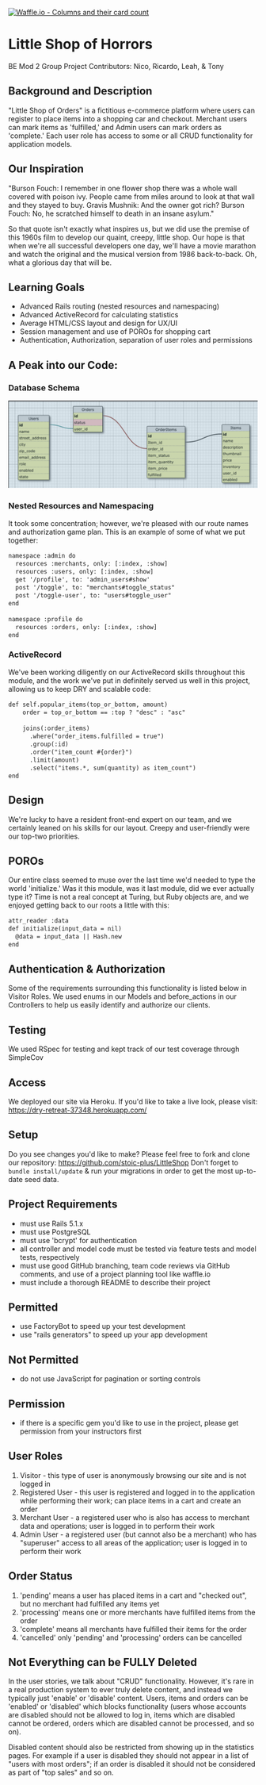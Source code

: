 [![Waffle.io - Columns and their card count](https://badge.waffle.io/stoic-plus/LittleShop.svg?columns=all)](https://waffle.io/stoic-plus/LittleShop)

# Little Shop of Horrors

BE Mod 2 Group Project
Contributors: Nico, Ricardo, Leah, & Tony

## Background and Description
"Little Shop of Orders" is a fictitious e-commerce platform where users can register to place items into a shopping car and checkout. Merchant users can mark items as 'fulfilled,' and Admin users can mark orders as 'complete.'  Each user role has access to some or all CRUD functionality for application models.

## Our Inspiration
"Burson Fouch: I remember in one flower shop there was a whole wall covered with poison ivy. People came from miles around to look at that wall and they stayed to buy.
Gravis Mushnik: And the owner got rich?
Burson Fouch: No, he scratched himself to death in an insane asylum."

So that quote isn't exactly what inspires us, but we did use the premise of this 1960s film to develop our quaint, creepy, little shop.  Our hope is that when we're all successful developers one day, we'll have a movie marathon and watch the original and the musical version from 1986 back-to-back.  Oh, what a glorious day that will be.

## Learning Goals
- Advanced Rails routing (nested resources and namespacing)
- Advanced ActiveRecord for calculating statistics
- Average HTML/CSS layout and design for UX/UI
- Session management and use of POROs for shopping cart
- Authentication, Authorization, separation of user roles and permissions

## A Peak into our Code:

### Database Schema
![schema](schema.png)

### Nested Resources and Namespacing
It took some concentration; however, we're pleased with our route names and authorization game plan.  This is an example of some of what we put together:
```
namespace :admin do
  resources :merchants, only: [:index, :show]
  resources :users, only: [:index, :show]
  get '/profile', to: 'admin_users#show'
  post '/toggle', to: "merchants#toggle_status"
  post '/toggle-user', to: "users#toggle_user"
end

namespace :profile do
  resources :orders, only: [:index, :show]
end
```
### ActiveRecord
We've been working diligently on our ActiveRecord skills throughout this module, and the work we've put in definitely served us well in this project, allowing us to keep DRY and scalable code:
```
def self.popular_items(top_or_bottom, amount)
    order = top_or_bottom == :top ? "desc" : "asc"

    joins(:order_items)
      .where("order_items.fulfilled = true")
      .group(:id)
      .order("item_count #{order}")
      .limit(amount)
      .select("items.*, sum(quantity) as item_count")
end
```

## Design
We're lucky to have a resident front-end expert on our team, and we certainly leaned on his skills for our layout.  Creepy and user-friendly were our top-two priorities.

## POROs
Our entire class seemed to muse over the last time we'd needed to type the world 'initialize.' Was it this module, was it last module, did we ever actually type it?  Time is not a real concept at Turing, but Ruby objects are, and we enjoyed getting back to our roots a little with this:
```
attr_reader :data
def initialize(input_data = nil)
  @data = input_data || Hash.new
end
```

## Authentication & Authorization
Some of the requirements surrounding this functionality is listed below in Visitor Roles.  We used enums in our Models and before_actions in our Controllers to help us easily identify and authorize our clients.

## Testing
We used RSpec for testing and kept track of our test coverage through SimpleCov

## Access
We deployed our site via Heroku.  If you'd like to take a live look, please visit: https://dry-retreat-37348.herokuapp.com/

## Setup
Do you see changes you'd like to make?  Please feel free to fork and clone our repository: https://github.com/stoic-plus/LittleShop
Don't forget to `bundle install/update` & run your migrations in order to get the most up-to-date seed data.

## Project Requirements
- must use Rails 5.1.x
- must use PostgreSQL
- must use 'bcrypt' for authentication
- all controller and model code must be tested via feature tests and model tests, respectively
- must use good GitHub branching, team code reviews via GitHub comments, and use of a project planning tool like waffle.io
- must include a thorough README to describe their project

## Permitted
- use FactoryBot to speed up your test development
- use "rails generators" to speed up your app development

## Not Permitted
- do not use JavaScript for pagination or sorting controls

## Permission
- if there is a specific gem you'd like to use in the project, please get permission from your instructors first

## User Roles
1. Visitor - this type of user is anonymously browsing our site and is not logged in
2. Registered User - this user is registered and logged in to the application while performing their work; can place items in a cart and create an order
3. Merchant User - a registered user who is also has access to merchant data and operations; user is logged in to perform their work
4. Admin User - a registered user (but cannot also be a merchant) who has "superuser" access to all areas of the application; user is logged in to perform their work

## Order Status
1. 'pending' means a user has placed items in a cart and "checked out", but no merchant had fulfilled any items yet
2. 'processing' means one or more merchants have fulfilled items from the order
3. 'complete' means all merchants have fulfilled their items for the order
4. 'cancelled' only 'pending' and 'processing' orders can be cancelled

## Not Everything can be FULLY Deleted
In the user stories, we talk about "CRUD" functionality. However, it's rare in a real production system to ever truly delete content, and instead we typically just 'enable' or 'disable' content. Users, items and orders can be 'enabled' or 'disabled' which blocks functionality (users whose accounts are disabled should not be allowed to log in, items which are disabled cannot be ordered, orders which are disabled cannot be processed, and so on).

Disabled content should also be restricted from showing up in the statistics pages. For example if a user is disabled they should not appear in a list of "users with most orders"; if an order is disabled it should not be considered as part of "top sales" and so on.
